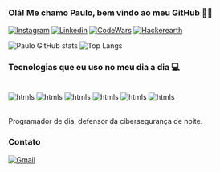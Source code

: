 ###  Olá! Me chamo Paulo, bem vindo ao meu GitHub 👨‍💻

[![Instagram](https://img.shields.io/badge/Instagram-E4405F?style=for-the-badge&logo=instagram&logoColor=white)](https://www.instagram.com/pkxsouza_/)
[![Linkedin](https://img.shields.io/badge/LinkedIn-0077B5?style=for-the-badge&logo=linkedin&logoColor=white)](https://www.linkedin.com/in/paulo-henrique-souza-7ab464282/)
[![CodeWars](https://img.shields.io/badge/Codechef-%23B92B27.svg?&style=for-the-badge&logo=Codechef&logoColor=white)](https://www.codewars.com/users/PauloCyberSculptor)
[![Hackerearth](https://img.shields.io/badge/HackerEarth-%232C3454.svg?&style=for-the-badge&logo=HackerEarth&logoColor=Blue)](https://www.hackerearth.com/@PauloCyberSculptor)

![Paulo GitHub stats](https://github-readme-stats.vercel.app/api?username=PauloCyberSculptor&show_icons=true&theme=tokyonight)
![Top Langs](https://github-readme-stats.vercel.app/api/top-langs/?username=PauloCyberSculptor&size_weight=0.5&count_weight=0.5)

### Tecnologias que eu uso no meu dia a dia 💻

<div style="display:inside_block"><br/>
  <img align="center" alt="htmls" src="https://img.shields.io/badge/HTML5-E34F26?style=for-the-badge&logo=html5&logoColor=white" />
  <img align="center" alt="htmls" src="https://img.shields.io/badge/CSS3-1572B6?style=for-the-badge&logo=css3&logoColor=white" />
  <img align="center" alt="htmls" src="https://img.shields.io/badge/Python-14354C?style=for-the-badge&logo=python&logoColor=white" />
  <img align="center" alt="htmls" src="https://img.shields.io/badge/C%2B%2B-00599C?style=for-the-badge&logo=c%2B%2B&logoColor=white" />
  <img align="center" alt="htmls" src="https://img.shields.io/badge/Kali_Linux-557C94?style=for-the-badge&logo=kali-linux&logoColor=white" />
  <img align="center" alt="htmls" src="https://img.shields.io/badge/iOS-000000?style=for-the-badge&logo=ios&logoColor=white" />
</div><br/>

Programador de dia, defensor da cibersegurança de noite. 

### Contato
[![Gmail](https://img.shields.io/badge/Gmail-D14836?style=for-the-badge&logo=gmail&logoColor=white)](https://mail.google.com/mail/?view=cm&fs=1&to=pdev.profissional@gmail.com&su=Assunto%20da%20Mensagem&body=Corpo%20da%20Mensagem
)



